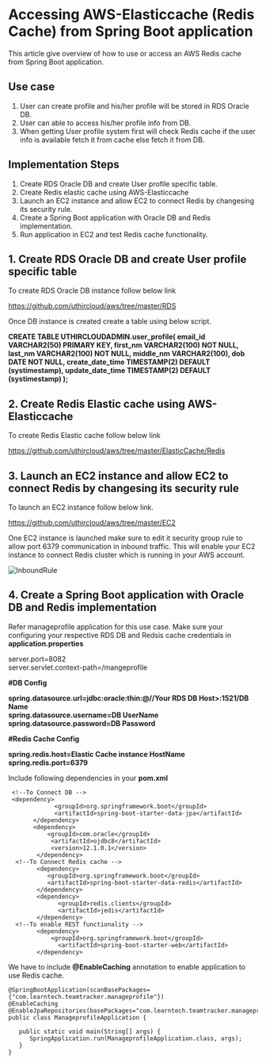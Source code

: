 # Accessing AWS-Elasticcache (Redis Cache) from Spring Boot application

This article give overview of how to use or access an AWS Redis cache from Spring Boot application.

## Use case

 1. User can create profile and his/her profile will be stored in RDS Oracle DB.
 2. User can able to access his/her profile info from DB.
 3. When getting User profile system first will check Redis cache if the user info is available
    fetch it from cache else fetch it from DB.
    
## Implementation Steps

 1. Create RDS Oracle DB and create User profile specific table.
 2. Create Redis elastic cache using AWS-Elasticcache
 3. Launch an EC2 instance and allow EC2 to connect Redis by changesing its security rule.
 4. Create a Spring Boot application with Oracle DB and Redis implementation.
 5. Run application in EC2 and test Redis cache functionality.
 
 
## 1. Create RDS Oracle DB and create User profile specific table

To create RDS Oracle DB instance follow below link

https://github.com/uthircloud/aws/tree/master/RDS

Once DB instance is created create a table using below script.

<B>
CREATE TABLE UTHIRCLOUDADMIN.user_profile(
    email_id   VARCHAR2(50) PRIMARY KEY,
    first_nm   VARCHAR2(100) NOT NULL,
    last_nm    VARCHAR2(100) NOT NULL,
    middle_nm  VARCHAR2(100),
    dob        DATE NOT NULL,
    create_date_time TIMESTAMP(2) DEFAULT (systimestamp),
    update_date_time TIMESTAMP(2) DEFAULT (systimestamp)
);
 
 </B>
 
## 2. Create Redis Elastic cache using AWS-Elasticcache

To create Redis Elastic cache follow below link

https://github.com/uthircloud/aws/tree/master/ElasticCache/Redis


## 3. Launch an EC2 instance and allow EC2 to connect Redis by changesing its security rule

To launch an EC2 instance follow below link.

https://github.com/uthircloud/aws/tree/master/EC2

One EC2 instance is launched make sure to edit it security group rule to allow port 6379 communication in inbound traffic.
This will enable your EC2 instance to connect Redis cluster which is running in your AWS account.

![InboundRule](https://user-images.githubusercontent.com/50639924/66206303-b5636000-e67d-11e9-9773-2df684671c88.PNG)


## 4. Create a Spring Boot application with Oracle DB and Redis implementation

Refer manageprofile application for this use case. Make sure your configuring your respective RDS DB and Redsis cache credentials in **application.properties**

server.port=8082  
server.servlet.context-path=/mangeprofile  

<B>
#DB Config  
 
spring.datasource.url=jdbc:oracle:thin:@//Your RDS DB Host>:1521/DB Name    
spring.datasource.username=DB UserName    
spring.datasource.password=DB Password    

#Redis Cache Config    

spring.redis.host=Elastic Cache instance HostName      
spring.redis.port=6379      
</B>  

Include following dependencies in your **pom.xml**

     <!--To Connect DB -->
     <dependency>
			     <groupId>org.springframework.boot</groupId>
			     <artifactId>spring-boot-starter-data-jpa</artifactId>
		   </dependency>
		   <dependency>
	    	   <groupId>com.oracle</groupId>
	    	    <artifactId>ojdbc8</artifactId>
	    	    <version>12.1.0.1</version>
		    </dependency>
      <!--To Connect Redis cache -->
		    <dependency>
		       <groupId>org.springframework.boot</groupId>
		       <artifactId>spring-boot-starter-data-redis</artifactId>
		    </dependency>
		    <dependency>
			      <groupId>redis.clients</groupId>
			      <artifactId>jedis</artifactId>
		    </dependency>
      <!--To enable REST functionality -->
		    <dependency>
		      	<groupId>org.springframework.boot</groupId>
			      <artifactId>spring-boot-starter-web</artifactId>
		    </dependency>

We have to include **@EnableCaching** annotation to enable application to use Redis cache.

    @SpringBootApplication(scanBasePackages={"com.learntech.teamtracker.manageprofile"})
    @EnableCaching
    @EnableJpaRepositories(basePackages="com.learntech.teamtracker.manageprofile.repository")
    public class ManageprofileApplication {

	   public static void main(String[] args) {
		  SpringApplication.run(ManageprofileApplication.class, args);
	   }
    }
    
 
 

